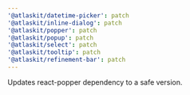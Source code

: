 ```yaml
---
'@atlaskit/datetime-picker': patch
'@atlaskit/inline-dialog': patch
'@atlaskit/popper': patch
'@atlaskit/popup': patch
'@atlaskit/select': patch
'@atlaskit/tooltip': patch
'@atlaskit/refinement-bar': patch
---
```


Updates react-popper dependency to a safe version.

